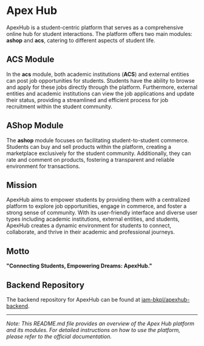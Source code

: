 # Apex Hub

ApexHub is a student-centric platform that serves as a comprehensive online hub for student interactions. The platform offers two main modules: **ashop** and **acs**, catering to different aspects of student life.

## ACS Module

In the **acs** module, both academic institutions (**ACS**) and external entities can post job opportunities for students. Students have the ability to browse and apply for these jobs directly through the platform. Furthermore, external entities and academic institutions can view the job applications and update their status, providing a streamlined and efficient process for job recruitment within the student community.

## AShop Module

The **ashop** module focuses on facilitating student-to-student commerce. Students can buy and sell products within the platform, creating a marketplace exclusively for the student community. Additionally, they can rate and comment on products, fostering a transparent and reliable environment for transactions.

## Mission

ApexHub aims to empower students by providing them with a centralized platform to explore job opportunities, engage in commerce, and foster a strong sense of community. With its user-friendly interface and diverse user types including academic institutions, external entities, and students, ApexHub creates a dynamic environment for students to connect, collaborate, and thrive in their academic and professional journeys.

## Motto

**"Connecting Students, Empowering Dreams: ApexHub."**

## Backend Repository

The backend repository for ApexHub can be found at [iam-bkpl/apexhub-backend](https://github.com/iam-bkpl/apexhub-backend).

---

_Note: This README.md file provides an overview of the Apex Hub platform and its modules. For detailed instructions on how to use the platform, please refer to the official documentation._
